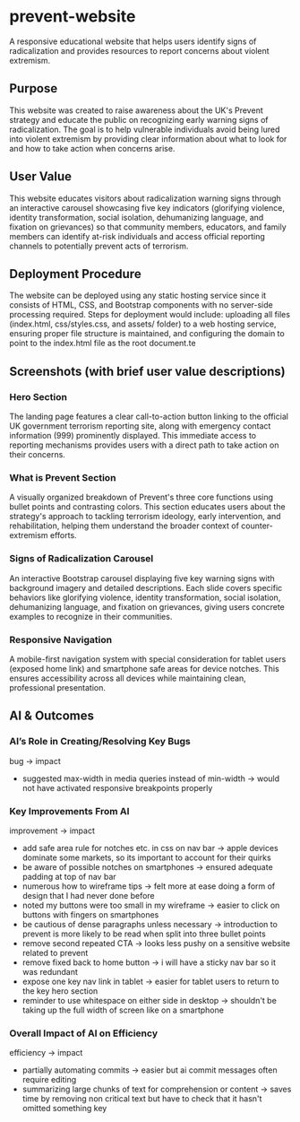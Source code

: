 # prevent-website

A responsive educational website that helps users identify signs of radicalization and provides resources to report concerns about violent extremism.

## Purpose

This website was created to raise awareness about the UK's Prevent strategy and educate the public on recognizing early warning signs of radicalization. The goal is to help vulnerable individuals avoid being lured into violent extremism by providing clear information about what to look for and how to take action when concerns arise.

## User Value

This website educates visitors about radicalization warning signs through an interactive carousel showcasing five key indicators (glorifying violence, identity transformation, social isolation, dehumanizing language, and fixation on grievances) so that community members, educators, and family members can identify at-risk individuals and access official reporting channels to potentially prevent acts of terrorism.

## Deployment Procedure

The website can be deployed using any static hosting service since it consists of HTML, CSS, and Bootstrap components with no server-side processing required. Steps for deployment would include: uploading all files (index.html, css/styles.css, and assets/ folder) to a web hosting service, ensuring proper file structure is maintained, and configuring the domain to point to the index.html file as the root document.te

## Screenshots (with brief user value descriptions)

### Hero Section

The landing page features a clear call-to-action button linking to the official UK government terrorism reporting site, along with emergency contact information (999) prominently displayed. This immediate access to reporting mechanisms provides users with a direct path to take action on their concerns.

### What is Prevent Section

A visually organized breakdown of Prevent's three core functions using bullet points and contrasting colors. This section educates users about the strategy's approach to tackling terrorism ideology, early intervention, and rehabilitation, helping them understand the broader context of counter-extremism efforts.

### Signs of Radicalization Carousel

An interactive Bootstrap carousel displaying five key warning signs with background imagery and detailed descriptions. Each slide covers specific behaviors like glorifying violence, identity transformation, social isolation, dehumanizing language, and fixation on grievances, giving users concrete examples to recognize in their communities.

### Responsive Navigation

A mobile-first navigation system with special consideration for tablet users (exposed home link) and smartphone safe areas for device notches. This ensures accessibility across all devices while maintaining clean, professional presentation.

## AI & Outcomes

### AI’s Role in Creating/Resolving Key Bugs

bug → impact

-   suggested max-width in media queries instead of min-width → would not have activated responsive breakpoints properly

### Key Improvements From AI

improvement → impact

-   add safe area rule for notches etc. in css on nav bar → apple devices dominate some markets, so its important
    to account for their quirks
-   be aware of possible notches on smartphones → ensured adequate padding at top of nav bar
-   numerous how to wireframe tips → felt more at ease doing a form of design that I had never done before
-   noted my buttons were too small in my wireframe → easier to click on buttons with fingers on smartphones
-   be cautious of dense paragraphs unless necessary → introduction to prevent is more likely to be read when split into three bullet points
-   remove second repeated CTA → looks less pushy on a sensitive website related to prevent
-   remove fixed back to home button → i will have a sticky nav bar so it was redundant
-   expose one key nav link in tablet → easier for tablet users to return to the key hero section
-   reminder to use whitespace on either side in desktop → shouldn't be taking up the full width of screen like on a smartphone

### Overall Impact of AI on Efficiency

efficiency → impact

-   partially automating commits → easier but ai commit messages often require editing
-   summarizing large chunks of text for comprehension or content → saves time by removing non critical text but have to check that it hasn't omitted something key
